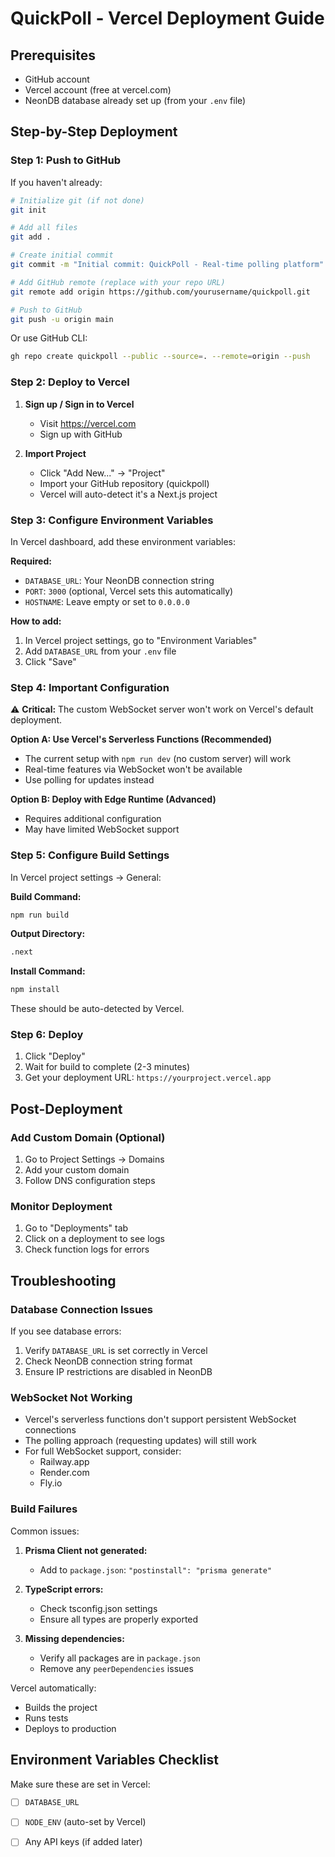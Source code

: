 # QuickPoll - Vercel Deployment Guide

## Prerequisites

- GitHub account
- Vercel account (free at vercel.com)
- NeonDB database already set up (from your `.env` file)

## Step-by-Step Deployment

### Step 1: Push to GitHub

If you haven't already:

```bash
# Initialize git (if not done)
git init

# Add all files
git add .

# Create initial commit
git commit -m "Initial commit: QuickPoll - Real-time polling platform"

# Add GitHub remote (replace with your repo URL)
git remote add origin https://github.com/yourusername/quickpoll.git

# Push to GitHub
git push -u origin main
```

Or use GitHub CLI:
```bash
gh repo create quickpoll --public --source=. --remote=origin --push
```

### Step 2: Deploy to Vercel

1. **Sign up / Sign in to Vercel**
   - Visit https://vercel.com
   - Sign up with GitHub

2. **Import Project**
   - Click "Add New..." → "Project"
   - Import your GitHub repository (quickpoll)
   - Vercel will auto-detect it's a Next.js project

### Step 3: Configure Environment Variables

In Vercel dashboard, add these environment variables:

**Required:**
- `DATABASE_URL`: Your NeonDB connection string
- `PORT`: `3000` (optional, Vercel sets this automatically)
- `HOSTNAME`: Leave empty or set to `0.0.0.0`

**How to add:**
1. In Vercel project settings, go to "Environment Variables"
2. Add `DATABASE_URL` from your `.env` file
3. Click "Save"

### Step 4: Important Configuration

⚠️ **Critical:** The custom WebSocket server won't work on Vercel's default deployment.

**Option A: Use Vercel's Serverless Functions (Recommended)**
- The current setup with `npm run dev` (no custom server) will work
- Real-time features via WebSocket won't be available
- Use polling for updates instead

**Option B: Deploy with Edge Runtime (Advanced)**
- Requires additional configuration
- May have limited WebSocket support

### Step 5: Configure Build Settings

In Vercel project settings → General:

**Build Command:**
```bash
npm run build
```

**Output Directory:**
```bash
.next
```

**Install Command:**
```bash
npm install
```

These should be auto-detected by Vercel.

### Step 6: Deploy

1. Click "Deploy"
2. Wait for build to complete (2-3 minutes)
3. Get your deployment URL: `https://yourproject.vercel.app`

## Post-Deployment

### Add Custom Domain (Optional)

1. Go to Project Settings → Domains
2. Add your custom domain
3. Follow DNS configuration steps

### Monitor Deployment

1. Go to "Deployments" tab
2. Click on a deployment to see logs
3. Check function logs for errors

## Troubleshooting

### Database Connection Issues

If you see database errors:
1. Verify `DATABASE_URL` is set correctly in Vercel
2. Check NeonDB connection string format
3. Ensure IP restrictions are disabled in NeonDB

### WebSocket Not Working

- Vercel's serverless functions don't support persistent WebSocket connections
- The polling approach (requesting updates) will still work
- For full WebSocket support, consider:
  - Railway.app
  - Render.com
  - Fly.io

### Build Failures

Common issues:
1. **Prisma Client not generated:**
   - Add to `package.json`: `"postinstall": "prisma generate"`

2. **TypeScript errors:**
   - Check tsconfig.json settings
   - Ensure all types are properly exported

3. **Missing dependencies:**
   - Verify all packages are in `package.json`
   - Remove any `peerDependencies` issues



Vercel automatically:
- Builds the project
- Runs tests
- Deploys to production

## Environment Variables Checklist

Make sure these are set in Vercel:

- [ ] `DATABASE_URL`
- [ ] `NODE_ENV` (auto-set by Vercel)
- [ ] Any API keys (if added later)



